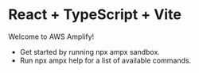 # React + TypeScript + Vite

Welcome to AWS Amplify!
 - Get started by running npx ampx sandbox.
 - Run npx ampx help for a list of available commands.
